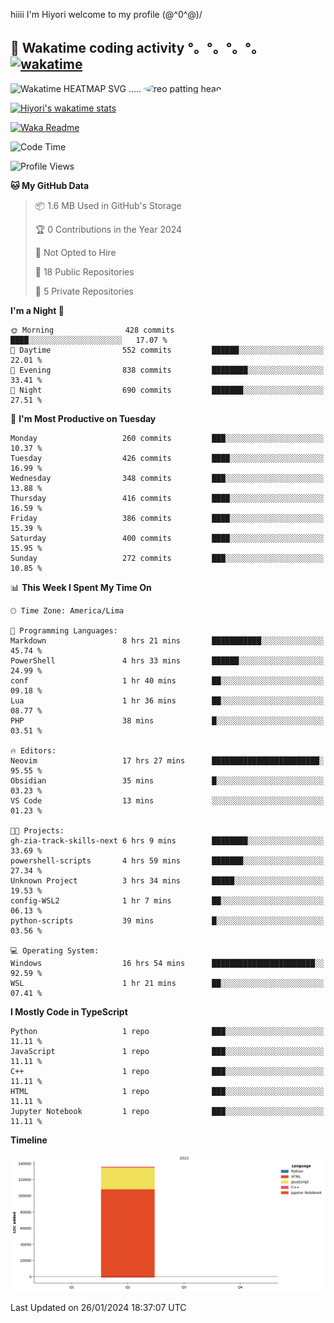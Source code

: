hiiii I'm Hiyori welcome to my profile \(@^0^@)/

## 🦄 Wakatime coding activity °。°。°。°。[![wakatime](https://wakatime.com/badge/user/49dba2c5-26e1-43a7-9d07-e0f8613d1227.svg)](https://wakatime.com/@49dba2c5-26e1-43a7-9d07-e0f8613d1227) 
<img src="https://wakatime.com/share/@ziajoriii7/ef87015d-57e0-4afb-bb56-1a99a24ea312.svg" width="600" alt="Wakatime HEATMAP SVG"/> ..... <img src="https://i.postimg.cc/RFM2CQFY/reo-patting.webp" alt="reo patting head" width="200" style="border-radius: 50%;">

 [![Hiyori's wakatime stats](https://github-readme-stats.vercel.app/api/wakatime?username=ziajoriii7&theme=buefy&range=last_year&is_including_today=true&layout=compact&hide=markdown)](https://github.com/anuraghazra/github-readme-stats)
 

[![Waka Readme](https://github.com/hiyorijl/hiyorijl/actions/workflows/Waka%20Readme.yml/badge.svg)](https://github.com/hiyorijl/hiyorijl/actions/workflows/Waka%20Readme.yml)

<!--START_SECTION:waka-->
![Code Time](http://img.shields.io/badge/Code%20Time-563%20hrs%2041%20mins-blue)

![Profile Views](http://img.shields.io/badge/Profile%20Views-0-blue)

**🐱 My GitHub Data** 

> 📦 1.6 MB Used in GitHub's Storage 
 > 
> 🏆 0 Contributions in the Year 2024
 > 
> 🚫 Not Opted to Hire
 > 
> 📜 18 Public Repositories 
 > 
> 🔑 5 Private Repositories 
 > 
**I'm a Night 🦉** 

```text
🌞 Morning                428 commits         ████░░░░░░░░░░░░░░░░░░░░░   17.07 % 
🌆 Daytime                552 commits         ██████░░░░░░░░░░░░░░░░░░░   22.01 % 
🌃 Evening                838 commits         ████████░░░░░░░░░░░░░░░░░   33.41 % 
🌙 Night                  690 commits         ███████░░░░░░░░░░░░░░░░░░   27.51 % 
```
📅 **I'm Most Productive on Tuesday** 

```text
Monday                   260 commits         ███░░░░░░░░░░░░░░░░░░░░░░   10.37 % 
Tuesday                  426 commits         ████░░░░░░░░░░░░░░░░░░░░░   16.99 % 
Wednesday                348 commits         ███░░░░░░░░░░░░░░░░░░░░░░   13.88 % 
Thursday                 416 commits         ████░░░░░░░░░░░░░░░░░░░░░   16.59 % 
Friday                   386 commits         ████░░░░░░░░░░░░░░░░░░░░░   15.39 % 
Saturday                 400 commits         ████░░░░░░░░░░░░░░░░░░░░░   15.95 % 
Sunday                   272 commits         ███░░░░░░░░░░░░░░░░░░░░░░   10.85 % 
```


📊 **This Week I Spent My Time On** 

```text
🕑︎ Time Zone: America/Lima

💬 Programming Languages: 
Markdown                 8 hrs 21 mins       ███████████░░░░░░░░░░░░░░   45.74 % 
PowerShell               4 hrs 33 mins       ██████░░░░░░░░░░░░░░░░░░░   24.99 % 
conf                     1 hr 40 mins        ██░░░░░░░░░░░░░░░░░░░░░░░   09.18 % 
Lua                      1 hr 36 mins        ██░░░░░░░░░░░░░░░░░░░░░░░   08.77 % 
PHP                      38 mins             █░░░░░░░░░░░░░░░░░░░░░░░░   03.51 % 

🔥 Editors: 
Neovim                   17 hrs 27 mins      ████████████████████████░   95.55 % 
Obsidian                 35 mins             █░░░░░░░░░░░░░░░░░░░░░░░░   03.23 % 
VS Code                  13 mins             ░░░░░░░░░░░░░░░░░░░░░░░░░   01.23 % 

🐱‍💻 Projects: 
gh-zia-track-skills-next 6 hrs 9 mins        ████████░░░░░░░░░░░░░░░░░   33.69 % 
powershell-scripts       4 hrs 59 mins       ███████░░░░░░░░░░░░░░░░░░   27.34 % 
Unknown Project          3 hrs 34 mins       █████░░░░░░░░░░░░░░░░░░░░   19.53 % 
config-WSL2              1 hr 7 mins         ██░░░░░░░░░░░░░░░░░░░░░░░   06.13 % 
python-scripts           39 mins             █░░░░░░░░░░░░░░░░░░░░░░░░   03.56 % 

💻 Operating System: 
Windows                  16 hrs 54 mins      ███████████████████████░░   92.59 % 
WSL                      1 hr 21 mins        ██░░░░░░░░░░░░░░░░░░░░░░░   07.41 % 
```

**I Mostly Code in TypeScript** 

```text
Python                   1 repo              ███░░░░░░░░░░░░░░░░░░░░░░   11.11 % 
JavaScript               1 repo              ███░░░░░░░░░░░░░░░░░░░░░░   11.11 % 
C++                      1 repo              ███░░░░░░░░░░░░░░░░░░░░░░   11.11 % 
HTML                     1 repo              ███░░░░░░░░░░░░░░░░░░░░░░   11.11 % 
Jupyter Notebook         1 repo              ███░░░░░░░░░░░░░░░░░░░░░░   11.11 % 
```



**Timeline**

![Lines of Code chart](https://raw.githubusercontent.com/hiyorijl/hiyorijl/main/assets/bar_graph.png)


 Last Updated on 26/01/2024 18:37:07 UTC
<!--END_SECTION:waka-->

